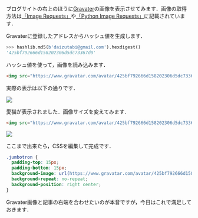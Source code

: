 ブログサイトの右上のほうに[Gravater](https://ja.gravatar.com)の画像を表示させてみます．画像の取得方法は[「Image Requests」](https://ja.gravatar.com/site/implement/images/)や[「Python Image Requests」](https://ja.gravatar.com/site/implement/images/python/)に記載されています．

Gravaterに登録したアドレスからハッシュ値を生成します．

```python
>>> hashlib.md5(b'daizutabi@gmail.com').hexdigest()
'425bf792666d158202306d5dc73367d0'
```

ハッシュ値を使って，画像を読み込みます．


```html
<img src="https://www.gravatar.com/avatar/425bf792666d158202306d5dc73367d0"/>
```

実際の表示は以下の通りです．

<img src="https://www.gravatar.com/avatar/425bf792666d158202306d5dc73367d0"/>

愛猫が表示されました．画像サイズを変えてみます．

```html
<img src="https://www.gravatar.com/avatar/425bf792666d158202306d5dc73367d0?s=200"/>
```

<img src="https://www.gravatar.com/avatar/425bf792666d158202306d5dc73367d0?s=200"/>


ここまで出来たら，CSSを編集して完成です．

```css
.jumbotron {
  padding-top: 15px;
  padding-bottom: 15px;
  background-image: url(https://www.gravatar.com/avatar/425bf792666d158202306d5dc73367d0?s=70);
  background-repeat: no-repeat;
  background-position: right center;
}
```

Gravater画像と記事の右端を合わせたいのが本音ですが，今日はこれで満足しておきます．
